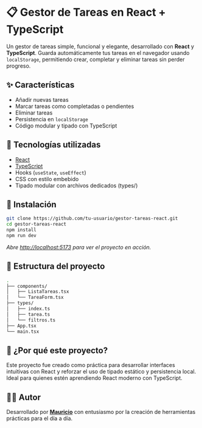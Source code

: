 
# 📋 Gestor de Tareas en React + TypeScript

Un gestor de tareas simple, funcional y elegante, desarrollado con **React** y **TypeScript**. Guarda automáticamente tus tareas en el navegador usando `localStorage`, permitiendo crear, completar y eliminar tareas sin perder progreso.

## ✨ Características

- Añadir nuevas tareas
- Marcar tareas como completadas o pendientes
- Eliminar tareas
- Persistencia en `localStorage`
- Código modular y tipado con TypeScript

## 🔧 Tecnologías utilizadas

- [React](https://react.dev/)
- [TypeScript](https://www.typescriptlang.org/)
- Hooks (`useState`, `useEffect`)
- CSS con estilo embebido
- Tipado modular con archivos dedicados (types/)

## 🚀 Instalación

```bash
git clone https://github.com/tu-usuario/gestor-tareas-react.git
cd gestor-tareas-react
npm install
npm run dev
```

_Abre [http://localhost:5173](http://localhost:5173) para ver el proyecto en acción._

## 📁 Estructura del proyecto

```bash
.
├── components/
│   ├── ListaTareas.tsx
│   └── TareaForm.tsx
├── types/
│   ├── index.ts
│   ├── tarea.ts
│   └── filtros.ts
├── App.tsx
└── main.tsx
```

## 🤔 ¿Por qué este proyecto?

Este proyecto fue creado como práctica para desarrollar interfaces intuitivas con React y reforzar el uso de tipado estático y persistencia local. Ideal para quienes estén aprendiendo React moderno con TypeScript.

## 🧑‍💻 Autor

Desarrollado por [**Mauricio**](https://github.com/mauricioverar) con entusiasmo por la creación de herramientas prácticas para el día a día.

